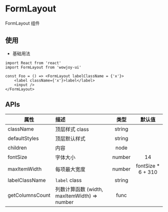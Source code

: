 # FormLayout

FormLayout 组件

## 使用

- 基础用法

```
import React from 'react'
import FormLayout from 'wowjoy-ui'

const Foo = () => <FormLayout labelClassName = {'x'}>
    <label className={'x'}>label</label>
    <input />
</FormLayout>
```

## APIs

| 属性            | 描述                                         |  类型  |       默认值        |
| --------------- | :------------------------------------------- | :----: | :-----------------: |
| className       | 顶层样式 class                               | string |                     |
| defaultStyles   | 顶层默认样式                                 | string |                     |
| children        | 内容                                         |  node  |                     |
| fontSize        | 字体大小                                     | number |         14          |
| maxItemWidth    | 每项最大宽度                                 | number | fontSize \* 6 + 310 |
| labelClassName  | `label` class                                | string |                     |
| getColumnsCount | 列数计算函数 (width, maxItemWidth) => number |  func  |                     |
